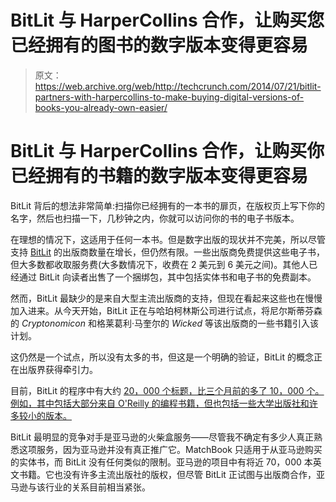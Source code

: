 # BitLit 与 HarperCollins 合作，让购买您已经拥有的图书的数字版本变得更容易 

> 原文：<https://web.archive.org/web/http://techcrunch.com/2014/07/21/bitlit-partners-with-harpercollins-to-make-buying-digital-versions-of-books-you-already-own-easier/>

# BitLit 与 HarperCollins 合作，让购买你已经拥有的书籍的数字版本变得更容易

BitLit 背后的想法非常简单:扫描你已经拥有的一本书的扉页，在版权页上写下你的名字，然后也扫描一下，几秒钟之内，你就可以访问你的书的电子书版本。

在理想的情况下，这适用于任何一本书。但是数字出版的现状并不完美，所以尽管支持 [BitLit](https://web.archive.org/web/20230129080045/http://www.crunchbase.com/organization/bitlit) 的出版商数量在增长，但仍然有限。一些出版商免费提供这些电子书，但大多数都收取服务费(大多数情况下，收费在 2 美元到 6 美元之间)。其他人已经通过 BitLit 向读者出售了一个捆绑包，其中包括实体书和电子书的免费副本。

然而，BitLit 最缺少的是来自大型主流出版商的支持，但现在看起来这些也在慢慢加入进来。从今天开始，BitLit 正在与哈珀柯林斯公司进行试点，将尼尔斯蒂芬森的 *Cryptonomicon* 和格莱葛利·马奎尔的 *Wicked* 等该出版商的一些书籍引入该计划。

这仍然是一个试点，所以没有太多的书，但这是一个明确的验证，BitLit 的概念正在出版界获得牵引力。

目前，BitLit 的程序中有大约 [20，000 个标题，比三个月前的](https://web.archive.org/web/20230129080045/http://www.bitlit.com/eligible-books/)[多了 10，000 个。例如，其中包括大部分来自 O'Reilly 的编程书籍，但也包括一些大学出版社和许多较小的版本。](https://web.archive.org/web/20230129080045/https://techcrunch.com/2014/05/22/bitlit-makes-it-easy-to-gets-e-book-versions-of-physical-books-you-already-own/)

BitLit 最明显的竞争对手是亚马逊的火柴盒服务——尽管我不确定有多少人真正熟悉这项服务，因为亚马逊并没有真正推广它。MatchBook 只适用于从亚马逊购买的实体书，而 BitLit 没有任何类似的限制。亚马逊的项目中有将近 70，000 本英文书籍。它也没有许多主流出版社的版权，但尽管 BitLit 正试图与出版商合作，亚马逊与该行业的关系目前相当紧张。
